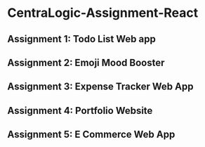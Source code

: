 # CentraLogic-Assignment-React

## Assignment 1: Todo List Web app
## Assignment 2: Emoji Mood Booster
## Assignment 3: Expense Tracker Web App
## Assignment 4: Portfolio Website
## Assignment 5: E Commerce Web App

